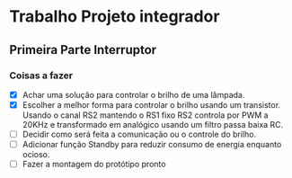 # Trabalho Projeto integrador
## Primeira Parte Interruptor
### Coisas a fazer
- [x] Achar uma solução para controlar o brilho de uma lâmpada.
- [x] Escolher a melhor forma para controlar o brilho usando um transistor.
Usando o canal RS2 mantendo o RS1 fixo RS2 controla por PWM a 20KHz e transformado em analógico usando um filtro passa baixa RC.
- [ ] Decidir como será feita a comunicação ou o controle do brilho.
- [ ] Adicionar função Standby para reduzir consumo de energia enquanto ocioso.
- [ ] Fazer a montagem do protótipo pronto
